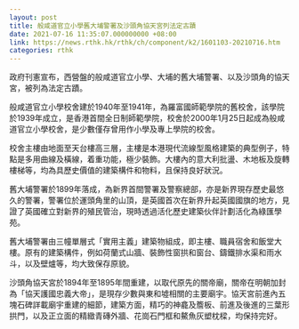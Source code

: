 ```yaml
---
layout: post
title: 般咸道官立小學舊大埔警署及沙頭角協天宮列法定古蹟
date: 2021-07-16 11:35:07.000000000 +08:00
link: https://news.rthk.hk/rthk/ch/component/k2/1601103-20210716.htm
categories: rthk
---
```


政府刊憲宣布，西營盤的般咸道官立小學、大埔的舊大埔警署、以及沙頭角的協天宮，被列為法定古蹟。

般咸道官立小學校舍建於1940年至1941年，為羅富國師範學院的舊校舍，該學院於1939年成立，是香港首間全日制師範學院，校舍於2000年1月25日起成為般咸道官立小學校舍，是少數僅存曾用作小學及專上學院的校舍。
 
校舍主樓由地面至天台樓高三層，主樓是本港現代流線型風格建築的典型例子，特點是多用曲線及橫線，着重功能，極少裝飾。大樓內的意大利批盪、木地板及旋轉樓梯等，均為具歷史價值的建築構件和物料，且保持良好狀況。
 
舊大埔警署於1899年落成，為新界首間警署及警察總部，亦是新界現存歷史最悠久的警署，警署位於運頭角里的山頂，是英國首次在新界升起英國國旗的地方，見證了英國確立對新界的殖民管治，現時透過活化歷史建築伙伴計劃活化為綠匯學苑。
 
舊大埔警署由三幢單層式「實用主義」建築物組成，即主樓、職員宿舍和飯堂大樓。原有的建築構件，例如荷蘭式山牆、裝飾性窗拱和窗台、鑄鐵排水渠和雨水斗，以及壁爐等，均大致保存原貌。
 
沙頭角協天宮於1894年至1895年間重建，以取代原先的關帝廟，關帝在明朝加封為「協天護國忠義大帝」，是現存少數與東和墟相關的主要廟宇。協天宮前進內五塊石碑詳載廟宇重建的細節，建築方面，精巧的神龕及簷板、前進及後進的三葉形拱門，以及正立面的精緻青磚外牆、花崗石門框和鰲魚灰塑枕樑，均保持完好。
